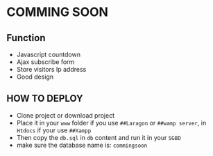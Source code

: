 <h1>COMMING SOON</h1>

## Function
- Javascript countdown
- Ajax subscribe form
- Store visitors Ip address
- Good design

## HOW TO DEPLOY

- Clone project or download project
- Place it in your `www` folder if you use `##Laragon` or `##wamp server`, in `Htdocs` if your use `##Xampp`
- Then copy the `db.sql` in `db` content and run it in your `SGBD` 
- make sure the database name is: `commingsoon`
